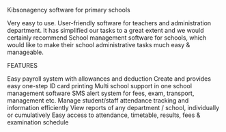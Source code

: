 Kibsonagency software for primary schools

Very easy to use. User-friendly software for teachers and administration department. It has simplified our tasks to a great extent and we would certainly recommend School management software for schools, which would like to make their school administrative tasks much easy & manageable.

FEATURES

Easy payroll system with allowances and deduction
Create and provides easy one-step ID card printing
Multi school support in one school management software
SMS alert system for fees, exam, transport, management etc.
Manage student/staff attendance tracking and information efficiently
View reports of any department / school, individually or cumulatively
Easy access to attendance, timetable, results, fees & examination schedule


 
 
























